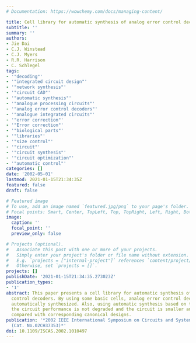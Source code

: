```yaml
---
# Documentation: https://wowchemy.com/docs/managing-content/

title: Cell library for automatic synthesis of analog error control decoders
subtitle: ''
summary: ''
authors:
- Jie Dai
- C.J. Winstead
- C.J. Myers
- R.R. Harrison
- C. Schlegel
tags:
- '"decoding"'
- '"integrated circuit design"'
- '"network synthesis"'
- '"circuit CAD"'
- '"automatic synthesis"'
- '"analogue processing circuits"'
- '"analog error control decoders"'
- '"analogue integrated circuits"'
- '"error correction"'
- '"Error correction"'
- '"biological parts"'
- '"libraries"'
- '"size control"'
- '"circuit"'
- '"circuit synthesis"'
- '"circuit optimization"'
- '"automatic control"'
categories: []
date: '2002-05-01'
lastmod: 2021-01-15T21:34:35Z
featured: false
draft: false

# Featured image
# To use, add an image named `featured.jpg/png` to your page's folder.
# Focal points: Smart, Center, TopLeft, Top, TopRight, Left, Right, BottomLeft, Bottom, BottomRight.
image:
  caption: ''
  focal_point: ''
  preview_only: false

# Projects (optional).
#   Associate this post with one or more of your projects.
#   Simply enter your project's folder or file name without extension.
#   E.g. `projects = ["internal-project"]` references `content/project/deep-learning/index.md`.
#   Otherwise, set `projects = []`.
projects: []
publishDate: '2021-01-15T21:34:35.273023Z'
publication_types:
- '1'
abstract: This paper presents a cell library for automatic synthesis of analog error
  control decoders. By using some basic cells, analog error control decoders can be
  automatically synthesized. Also, using automatic synthesis based on this cell library,
  the circuit performance is not degraded and the circuit is smaller and lower power
  compared with corresponding canonical designs.
publication: '*2002 IEEE International Symposium on Circuits and Systems. Proceedings
  (Cat. No.02CH37353)*'
doi: 10.1109/ISCAS.2002.1010497
---
```

